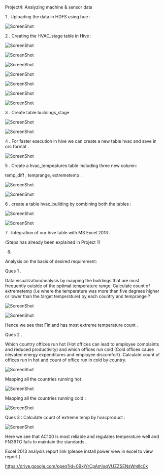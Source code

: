 Project4: Analyzing machine & sensor data

1 . Uploading the data in HDFS using hue :

![ScreenShot](https://github.com/rohan22sri/Hadoop/blob/master/Analyzing%20machine%20-%20sensor%20data/media/image1.png)

2 . Creating the HVAC\_stage table in Hive :

![ScreenShot](https://github.com/rohan22sri/Hadoop/blob/master/Analyzing%20machine%20-%20sensor%20data/media/image2.png)

![ScreenShot](https://github.com/rohan22sri/Hadoop/blob/master/Analyzing%20machine%20-%20sensor%20data/media/image3.png)

![ScreenShot](https://github.com/rohan22sri/Hadoop/blob/master/Analyzing%20machine%20-%20sensor%20data/media/image4.png)

![ScreenShot](https://github.com/rohan22sri/Hadoop/blob/master/Analyzing%20machine%20-%20sensor%20data/media/image5.png)

![ScreenShot](https://github.com/rohan22sri/Hadoop/blob/master/Analyzing%20machine%20-%20sensor%20data/media/image6.png)

![ScreenShot](https://github.com/rohan22sri/Hadoop/blob/master/Analyzing%20machine%20-%20sensor%20data/media/image7.png)

![ScreenShot](https://github.com/rohan22sri/Hadoop/blob/master/Analyzing%20machine%20-%20sensor%20data/media/image8.png)

3 . Create table buildings\_stage

![ScreenShot](https://github.com/rohan22sri/Hadoop/blob/master/Analyzing%20machine%20-%20sensor%20data/media/image9.png)

![ScreenShot](https://github.com/rohan22sri/Hadoop/blob/master/Analyzing%20machine%20-%20sensor%20data/media/image10.png)

4 . For faster execution in hive we can create a new table hvac and save in orc
format .

![ScreenShot](https://github.com/rohan22sri/Hadoop/blob/master/Analyzing%20machine%20-%20sensor%20data/media/image11.png)

5 . Create a hvac\_tempeatures table including three new column:

temp\_diff , temprange, extremetemp .

![ScreenShot](https://github.com/rohan22sri/Hadoop/blob/master/Analyzing%20machine%20-%20sensor%20data/media/image12.png)

![ScreenShot](https://github.com/rohan22sri/Hadoop/blob/master/Analyzing%20machine%20-%20sensor%20data/media/image13.png)

6 . create a table hvac\_building by combining both the tables :

![ScreenShot](https://github.com/rohan22sri/Hadoop/blob/master/Analyzing%20machine%20-%20sensor%20data/media/image14.png)

![ScreenShot](https://github.com/rohan22sri/Hadoop/blob/master/Analyzing%20machine%20-%20sensor%20data/media/image15.png)

7 . Integration of our hive table with MS Excel 2013 .

(Steps has already been explained in Project 1)

8.

Analysis on the basis of desired requirement:

Ques 1 .

Data visualization/analysis by mapping the buildings that are most frequently
outside of the optimal temperature range. Calculate count of extremetemp (i.e
where the temperature was more than five degrees higher or lower than the target
temperature) by each country and temprange ?

![ScreenShot](https://github.com/rohan22sri/Hadoop/blob/master/Analyzing%20machine%20-%20sensor%20data/media/image16.png)

![ScreenShot](https://github.com/rohan22sri/Hadoop/blob/master/Analyzing%20machine%20-%20sensor%20data/media/image17.png)

Hence we see that Finland has most extreme temperature count .

Ques 2 .

Which country offices run hot (Hot offices can lead to employee complaints and
reduced productivity) and which offices run cold (Cold offices cause elevated
energy expenditures and employee discomfort). Calculate count of offices run in
hot and count of office run in cold by country.

![ScreenShot](https://github.com/rohan22sri/Hadoop/blob/master/Analyzing%20machine%20-%20sensor%20data/media/image18.png)

Mapping all the countries running hot .

![ScreenShot](https://github.com/rohan22sri/Hadoop/blob/master/Analyzing%20machine%20-%20sensor%20data/media/image19.png)

Mapping all the countries running cold :

![ScreenShot](https://github.com/rohan22sri/Hadoop/blob/master/Analyzing%20machine%20-%20sensor%20data/media/image20.png)

Ques 3 : Calculate count of extreme temp by hvacproduct :

![ScreenShot](https://github.com/rohan22sri/Hadoop/blob/master/Analyzing%20machine%20-%20sensor%20data/media/image21.png)

Here we see that AC100 is most reliable and regulates temperature well and
FN39TG fails to maintain the standards .

Excel 2013 analysis report link (please install power view in excel to view
report )

https://drive.google.com/open?id=0BxjYrCpAmIoqVUZZSENsWmlIc0k
